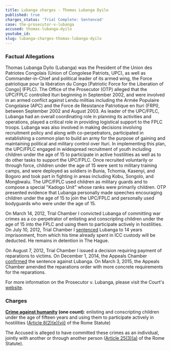 ```yaml
---
title: Lubanga charges - Thomas Lubanga Dyilo
published: true
charges_status: 'Trial Complete: Sentenced'
case: the-prosecutor-v-lubanga
accused: thomas-lubanga-dyilo
youtube_id:
slug: lubanga-charges-thomas-lubanga-dyilo
---
```



### Factual Allegations

Thomas Lubanga Dyilo (Lubanga) was the President of the Union des Patriotes Congolais (Union of Congolese Patriots, UPC), as well as Commander-in-Chief and political leader of its armed wing, the Force patriotique pour la lib&eacute;ration du Congo [Patriotic Force for the Liberation of Congo] (FPLC). The Office of the Prosecutor (OTP) alleged that the UPC/FPLC controlled Ituri beginning in September 2002, and were involved in an armed conflict against Lendu militias including the Arm&eacute;e Populaire Congolaise (APC) and the Force de R&eacute;sistance Patriotique en Ituri (FRPI), between September 2002 and August 2003. As leader of the UPC/FPLC, Lubanga had an overall coordinating role in planning its activities and operations, played a critical role in providing logistical support to the FPLC troops. Lubanga was also involved in making decisions involving recruitment policy and along with co-perpetrators, participated in establishing a common plan to build an army for the purpose of gaining and maintaining political and military control over Ituri. In implementing this plan, the UPC/FPLC engaged in widespread recruitment of youth including children under the age of 15 to participate in active hostilities as well as to do other tasks to support the UPC/FPLC. Once recruited voluntarily or through force, children under the age of 15 were sent to military training camps, and were deployed as soldiers in Bunia, Tchomia, Kasenyi, and Bogoro and took part in fighting in areas including Kobu, Songolo, and Mongbwalu. The UPC/FPLC used children as military guards and to compose a special "Kadogo Unit" whose ranks were primarily children. OTP presented evidence that Lubanga personally made speeches encouraging children under the age of 15 to join the UPC/FPLC and personally used bodyguards who were under the age of 15.

On March 14, 2012, Trial Chamber I convicted Lubanga of committing war crimes as a co-perpetrator of enlisting and conscripting children under the age of 15 into the FPLC and using them to participate actively in hostilities. On July 10, 2012, Trial Chamber I [sentenced](http://www.icc-cpi.int/iccdocs/doc/doc1438370.pdf) Lubanga to 14 years imprisonment, from which his time already spent in ICC custody will be deducted. He remains in detention in The Hague.

On August 7, 2012, Trial Chamber I issued a decision requiring payment of reparations to victims. On December 1, 2014, the Appeals Chamber [confirmed](http://www.icc-cpi.int/en_menus/icc/press%20and%20media/press%20releases/Pages/pr1069.aspx) the sentence against Lubanga. On March 3, 2015, the Appeals Chamber amended the reparations order with more concrete requirements for the reparations.

For more information on the Prosecutor v. Lubanga, please visit the Court's [website](http://www.icc-cpi.int/en_menus/icc/situations%20and%20cases/situations/situation%20icc%200104/related%20cases/icc%200104%200106/Pages/democratic%20republic%20of%20the%20congo.aspx).

### Charges

**[Crime against humanity](http://www.casematrixnetwork.org/case-m/klamberg-commentary/rome-statute/#c1171) (one count)**: enlisting and conscripting children under the age of fifteen years and using them to participate actively in hostilities ([Article 8(2)(e)(vii)](http://www.casematrixnetwork.org/cmn-knowledge-hub/klamberg-commentary/elements-of-crime/#c2378) of the Rome Statute)

The Accused is alleged to have committed these crimes as an individual, jointly with another or through another person ([Article 25(3)(a)](http://www.casematrixnetwork.org/case-m/klamberg-commentary/rome-statute/#c1198) of the Rome Statute).
